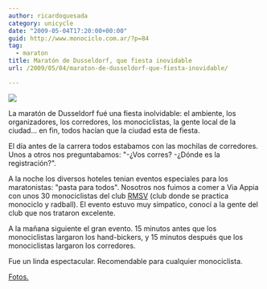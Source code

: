 ```yaml
---
author: ricardoquesada
category: unicycle
date: "2009-05-04T17:20:00+00:00"
guid: http://www.monociclo.com.ar/?p=84
tag:
  - maraton
title: Maratón de Dusseldorf, que fiesta inovidable
url: /2009/05/04/maraton-de-dusseldorf-que-fiesta-inovidable/

---
```

![](/images/maraton-de-dusseldorf-que-fiesta-inovidable.jpg)

La maratón de Dusseldorf fué una fiesta inolvidable: el ambiente,
los organizadores, los corredores, los monociclistas, la gente local de la ciudad...
en fin, todos hacían que la ciudad esta de fiesta.

El día antes de la carrera todos estabamos con las mochilas de corredores.
Unos a otros nos preguntabamos: "-¿Vos corres? -¿Dónde es la registración?".

A la noche los diversos hoteles tenian eventos especiales para los maratonistas:
"pasta para todos".
Nosotros nos fuimos a comer a Via Appia con unos 30 monociclistas del club [RMSV](http://www.rmsv-duesseldorf.de/)
(club donde se practica monociclo y radball).
El evento estuvo muy simpatico, conocí a la gente del club que nos trataron excelente.

A la mañana siguiente el gran evento.
15 minutos antes que los monociclistas largaron los hand-bickers,
y 15 minutos después que los monociclistas largaron los corredores.

Fue un linda espectacular.
Recomendable para cualquier monociclista.

[Fotos.](https://photos.app.goo.gl/V4Ha8xbsHUTtXJUV9)
